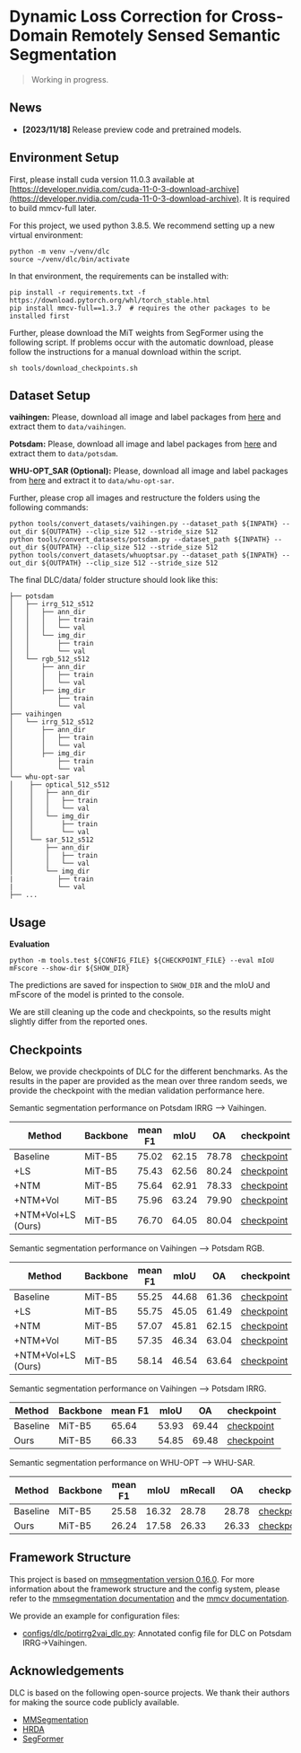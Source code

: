 # Dynamic Loss Correction for Cross-Domain Remotely Sensed Semantic Segmentation

> Working in progress.

## News

- **[2023/11/18]** Release preview code and pretrained models.
<!-- - **[2023/6/2]** Release paper to arXiv.  -->


## Environment Setup

First, please install cuda version 11.0.3 available at [https://developer.nvidia.com/cuda-11-0-3-download-archive](https://developer.nvidia.com/cuda-11-0-3-download-archive). It is required to build mmcv-full later.

For this project, we used python 3.8.5. We recommend setting up a new virtual
environment:

```shell
python -m venv ~/venv/dlc
source ~/venv/dlc/bin/activate
```

In that environment, the requirements can be installed with:

```shell
pip install -r requirements.txt -f https://download.pytorch.org/whl/torch_stable.html
pip install mmcv-full==1.3.7  # requires the other packages to be installed first
```

Further, please download the MiT weights from SegFormer using the
following script. If problems occur with the automatic download, please follow
the instructions for a manual download within the script.

```shell
sh tools/download_checkpoints.sh
```

## Dataset Setup

**vaihingen:** Please, download all image and label packages from [here](http://www2.isprs.org/commissions/comm3/wg4/2d-sem-label-vaihingen.html)
and extract them to `data/vaihingen`.

**Potsdam:** Please, download all image and label packages from
[here](http://www2.isprs.org/commissions/comm3/wg4/2d-sem-label-potsdam.html) and extract
them to `data/potsdam`.

**WHU-OPT_SAR (Optional):** Please, download all image and label packages from
[here](https://github.com/AmberHen/WHU-OPT-SAR-dataset) and extract it to `data/whu-opt-sar`.

Further, please crop all images and restructure the folders using the following commands:

```shell
python tools/convert_datasets/vaihingen.py --dataset_path ${INPATH} --out_dir ${OUTPATH} --clip_size 512 --stride_size 512
python tools/convert_datasets/potsdam.py --dataset_path ${INPATH} --out_dir ${OUTPATH} --clip_size 512 --stride_size 512
python tools/convert_datasets/whuoptsar.py --dataset_path ${INPATH} --out_dir ${OUTPATH} --clip_size 512 --stride_size 512
```

The final DLC/data/ folder structure should look like this:

```none
├── potsdam
│   ├── irrg_512_s512
│   │   ├── ann_dir
│   │   │   ├── train
│   │   │   └── val
│   │   └── img_dir
│   │       ├── train
│   │       └── val
│   └── rgb_512_s512
│       ├── ann_dir
│       │   ├── train
│       │   └── val
│       ├── img_dir
│           ├── train
│           └── val
├── vaihingen
│   └── irrg_512_s512
│       ├── ann_dir
│       │   ├── train
│       │   └── val
│       ├── img_dir
│           ├── train
│           └── val
└── whu-opt-sar
│    ├── optical_512_s512
│    │   ├── ann_dir
│    │   │   ├── train
│    │   │   └── val
│    │   └── img_dir
│    │       ├── train
│    │       └── val
│    └── sar_512_s512
│        ├── ann_dir
│        │   ├── train
│        │   └── val
│        └── img_dir
|           ├── train
|           └── val
├── ...
```


## Usage

**Evaluation**

```shell
python -m tools.test ${CONFIG_FILE} ${CHECKPOINT_FILE} --eval mIoU mFscore --show-dir ${SHOW_DIR}
```
The predictions are saved for inspection to
`SHOW_DIR`
and the mIoU and mFscore of the model is printed to the console.

We are still cleaning up the code and checkpoints, so the results might slightly differ from the reported ones.


## Checkpoints

Below, we provide checkpoints of DLC for the different benchmarks.
As the results in the paper are provided as the mean over three random
seeds, we provide the checkpoint with the median validation performance here.

Semantic segmentation performance on Potsdam IRRG --> Vaihingen.

| Method          | Backbone    | mean F1 | mIoU   | OA    | checkpoint  |
| --------------- | ----------- | ------- | ------ | ----- | ----------- |
| Baseline        | MiT-B5      | 75.02   | 62.15  | 78.78 | [checkpoint](https://drive.google.com/file/d/12zYdQTgxMqO7HDaL8uNamqlVlhtiq6P9/view?usp=drive_link) |
| +LS             | MiT-B5      | 75.43   | 62.56  | 80.24 | [checkpoint](https://drive.google.com/file/d/1XwzUb_PQgMYFoTKDtjzX3S6zemzaKHdl/view?usp=drive_link) |
| +NTM            | MiT-B5      | 75.64   | 62.91  | 78.33 | [checkpoint](https://drive.google.com/file/d/1oA5X0RMarLT4EwDVrxmNSWKMPZkA8Hlb/view?usp=drive_link) |
| +NTM+Vol        | MiT-B5      | 75.96   | 63.24  | 79.90 | [checkpoint](https://drive.google.com/file/d/1vkbQKUgc6KBg80AgHcdsQBp5AL-4mwUz/view?usp=drive_link) |
| +NTM+Vol+LS (Ours) | MiT-B5      | 76.70   | 64.05  | 80.04 | [checkpoint](https://drive.google.com/file/d/1DWi7a8_lxoPQBAmvYrMiEkg7Zm8nr70y/view?usp=drive_link) |


Semantic segmentation performance on Vaihingen --> Potsdam RGB.

| Method          | Backbone    | mean F1 | mIoU   | OA    | checkpoint  |
| --------------- | ----------- | ------- | ------ | ----- | ----------- |
| Baseline        | MiT-B5      | 55.25   | 44.68  | 61.36 | [checkpoint](https://drive.google.com/file/d/1rft9v28gXFYZC1L80WpE_VumCl5xRB05/view?usp=drive_link) |
| +LS             | MiT-B5      | 55.75   | 45.05  | 61.49 | [checkpoint](https://drive.google.com/file/d/1VSZy28WkFrJ6-wM-Ljb94gTh-VawluVP/view?usp=drive_link) |
| +NTM            | MiT-B5      | 57.07   | 45.81  | 62.15 | [checkpoint](https://drive.google.com/file/d/10aVuyhlF1mubNoFRL569jbHzlNmIt-yk/view?usp=drive_link) |
| +NTM+Vol        | MiT-B5      | 57.35   | 46.34  | 63.04 | [checkpoint](https://drive.google.com/file/d/1hNA1fJtEgXOsjOLX3gALCHiBY0CONHGR/view?usp=drive_link) |
| +NTM+Vol+LS (Ours) | MiT-B5      | 58.14   | 46.54  | 63.64 | [checkpoint](https://drive.google.com/file/d/1IDOZ5a9wIkNGJxPPJofDbyFdicjLanEo/view?usp=drive_link) |


Semantic segmentation performance on Vaihingen --> Potsdam IRRG.

| Method          | Backbone    | mean F1 | mIoU   | OA    | checkpoint  |
| --------------- | ----------- | ------- | ------ | ----- | ----------- |
| Baseline        | MiT-B5      | 65.64   | 53.93  | 69.44 | [checkpoint](https://drive.google.com/file/d/16VTvfCha972d5LR8KhQI28ph6OyUUHnT/view?usp=drive_link) |
| Ours            | MiT-B5      | 66.33   | 54.85  | 69.48 | [checkpoint](https://drive.google.com/file/d/1MjymsqCxhx4_H4k04UXIjwtp-WYU2omR/view?usp=drive_link) |


Semantic segmentation performance on WHU-OPT --> WHU-SAR.

| Method          | Backbone    | mean F1 | mIoU    | mRecall | OA    | checkpoint  |
| --------------- | ----------- | ------- | ------  | ------  | ----- | ----------- |
| Baseline        | MiT-B5      | 25.58   | 16.32   | 28.78   | 28.78 | [checkpoint](https://drive.google.com/file/d/1xCLnG8j7h6y_78PghvGinq0UkPNZGFpV/view?usp=drive_link) |
| Ours            | MiT-B5      | 26.24   | 17.58   | 26.33   | 26.33 | [checkpoint](https://drive.google.com/file/d/1ucF9QQJasww1jXvKSRJLJ4FbDBMa9-KS/view?usp=drive_link) |


## Framework Structure

This project is based on [mmsegmentation version 0.16.0](https://github.com/open-mmlab/mmsegmentation/tree/v0.16.0).
For more information about the framework structure and the config system,
please refer to the [mmsegmentation documentation](https://mmsegmentation.readthedocs.io/en/latest/index.html)
and the [mmcv documentation](https://mmcv.readthedocs.ihttps://arxiv.org/abs/2007.08702o/en/v1.3.7/index.html).

We provide an example for configuration files:

* [configs/dlc/potirrg2vai_dlc.py](configs/dlc/potirrg2vai_dlc.py):
  Annotated config file for DLC on Potsdam IRRG→Vaihingen.

## Acknowledgements

DLC is based on the following open-source projects. We thank their
authors for making the source code publicly available.

* [MMSegmentation](https://github.com/open-mmlab/mmsegmentation)
* [HRDA](https://github.com/lhoyer/HRDA)
* [SegFormer](https://github.com/NVlabs/SegFormer)
